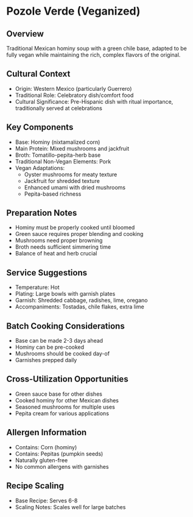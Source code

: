 # Pozole Verde (Veganized)

## Overview
Traditional Mexican hominy soup with a green chile base, adapted to be fully vegan while maintaining the rich, complex flavors of the original.

## Cultural Context
- Origin: Western Mexico (particularly Guerrero)
- Traditional Role: Celebratory dish/comfort food
- Cultural Significance: Pre-Hispanic dish with ritual importance, traditionally served at celebrations

## Key Components
- Base: Hominy (nixtamalized corn)
- Main Protein: Mixed mushrooms and jackfruit
- Broth: Tomatillo-pepita-herb base
- Traditional Non-Vegan Elements: Pork
- Vegan Adaptations:
  - Oyster mushrooms for meaty texture
  - Jackfruit for shredded texture
  - Enhanced umami with dried mushrooms
  - Pepita-based richness

## Preparation Notes
- Hominy must be properly cooked until bloomed
- Green sauce requires proper blending and cooking
- Mushrooms need proper browning
- Broth needs sufficient simmering time
- Balance of heat and herb crucial

## Service Suggestions
- Temperature: Hot
- Plating: Large bowls with garnish plates
- Garnish: Shredded cabbage, radishes, lime, oregano
- Accompaniments: Tostadas, chile flakes, extra lime

## Batch Cooking Considerations
- Base can be made 2-3 days ahead
- Hominy can be pre-cooked
- Mushrooms should be cooked day-of
- Garnishes prepped daily

## Cross-Utilization Opportunities
- Green sauce base for other dishes
- Cooked hominy for other Mexican dishes
- Seasoned mushrooms for multiple uses
- Pepita cream for various applications

## Allergen Information
- Contains: Corn (hominy)
- Contains: Pepitas (pumpkin seeds)
- Naturally gluten-free
- No common allergens with garnishes

## Recipe Scaling
- Base Recipe: Serves 6-8
- Scaling Notes: Scales well for large batches 